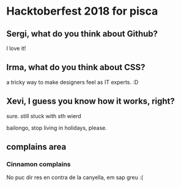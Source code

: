 # Hacktoberfest 2018 for pisca

## Sergi, what do you think about Github?
I love it!
## Irma, what do you think about CSS?
a tricky way to make designers feel as IT experts. :D

## Xevi, I guess you know how it works, right?
sure. still stuck with sth wierd

bailongo, stop living in holidays, please. 

## complains area

### Cinnamon complains
No puc dir res en contra de la canyella, em sap greu :(
